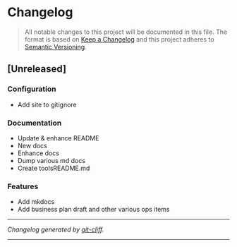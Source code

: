 # Changelog

> All notable changes to this project will be documented in this file. The format is based on
[Keep a Changelog](http://keepachangelog.com/) and this project adheres to
[Semantic Versioning](http://semver.org/).

## [Unreleased]

### Configuration

- Add site to gitignore

### Documentation

- Update & enhance README
- New docs
- Enhance docs
- Dump various md docs
- Create toolsREADME.md

### Features

- Add mkdocs
- Add business plan draft and other various ops items

***
*Changelog generated by [git-cliff](https://github.com/orhun/git-cliff).*
***
